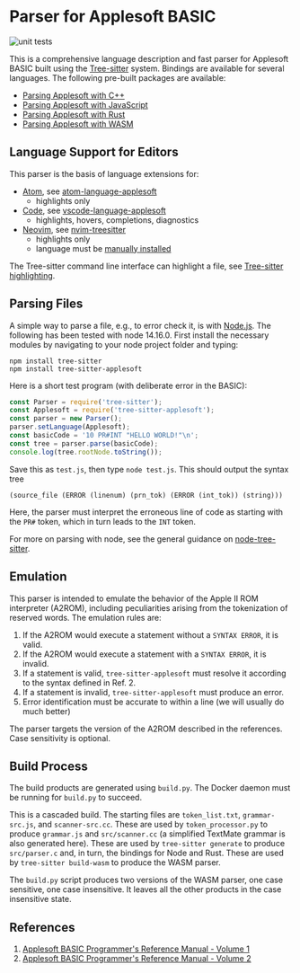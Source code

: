 Parser for Applesoft BASIC
==========================

![unit tests](https://github.com/dfgordon/tree-sitter-applesoft/actions/workflows/node.js.yml/badge.svg)

This is a comprehensive language description and fast parser for Applesoft BASIC built using the [Tree-sitter](https://tree-sitter.github.io/tree-sitter/) system.  Bindings are available for several languages.  The following pre-built packages are available:

* [Parsing Applesoft with C++](https://github.com/dfgordon/tree-sitter-applesoft/releases)
* [Parsing Applesoft with JavaScript](https://www.npmjs.com/package/tree-sitter-applesoft)
* [Parsing Applesoft with Rust](https://crates.io/crates/tree-sitter-applesoft)
* [Parsing Applesoft with WASM](https://github.com/dfgordon/tree-sitter-applesoft/releases)

Language Support for Editors
----------------------------

This parser is the basis of language extensions for:

* [Atom](https://atom.io), see [atom-language-applesoft](https://github.com/dfgordon/atom-language-applesoft)
    - highlights only
* [Code](https://code.visualstudio.com/), see [vscode-language-applesoft](https://github.com/dfgordon/vscode-language-applesoft)
    - highlights, hovers, completions, diagnostics
* [Neovim](https://neovim.io), see [nvim-treesitter](https://github.com/nvim-treesitter/nvim-treesitter)
    - highlights only
    - language must be [manually installed](https://github.com/nvim-treesitter/nvim-treesitter#advanced-setup)

The Tree-sitter command line interface can highlight a file, see [Tree-sitter highlighting](https://tree-sitter.github.io/tree-sitter/syntax-highlighting).

Parsing Files
-------------

A simple way to parse a file, e.g., to error check it, is with [Node.js](https://nodejs.org/en/). The following has been tested with node 14.16.0.  First install the necessary modules by navigating to your node project folder and typing:
```
npm install tree-sitter
npm install tree-sitter-applesoft
```
Here is a short test program (with deliberate error in the BASIC):
```js
const Parser = require('tree-sitter');
const Applesoft = require('tree-sitter-applesoft');
const parser = new Parser();
parser.setLanguage(Applesoft);
const basicCode = '10 PR#INT "HELLO WORLD!"\n';
const tree = parser.parse(basicCode);
console.log(tree.rootNode.toString());
```
Save this as `test.js`, then type `node test.js`.  This should output the syntax tree
```
(source_file (ERROR (linenum) (prn_tok) (ERROR (int_tok)) (string)))
```
Here, the parser must interpret the erroneous line of code as starting with the `PR#` token, which in turn leads to the `INT` token.

For more on parsing with node, see the general guidance on [node-tree-sitter](https://github.com/tree-sitter/node-tree-sitter).

Emulation
---------

This parser is intended to emulate the behavior of the Apple II ROM interpreter (A2ROM), including peculiarities arising from the tokenization of reserved words.  The emulation rules are:

1. If the A2ROM would execute a statement without a `SYNTAX ERROR`, it is valid.
2. If the A2ROM would execute a statement with a `SYNTAX ERROR`, it is invalid.
3. If a statement is valid, `tree-sitter-applesoft` must resolve it according to the syntax defined in Ref. 2.
4. If a statement is invalid, `tree-sitter-applesoft` must produce an error.
5. Error identification must be accurate to within a line (we will usually do much better)

The parser targets the version of the A2ROM described in the references. Case sensitivity is optional.

Build Process
-------------

The build products are generated using `build.py`.  The Docker daemon must be running for `build.py` to succeed.

This is a cascaded build.  The starting files are `token_list.txt`, `grammar-src.js`, and `scanner-src.cc`.  These are used by `token_processor.py` to produce `grammar.js` and `src/scanner.cc` (a simplified TextMate grammar is also generated here).  These are used by `tree-sitter generate` to produce `src/parser.c` and, in turn, the bindings for Node and Rust.  These are used by `tree-sitter build-wasm` to produce the WASM parser.

The `build.py` script produces two versions of the WASM parser, one case sensitive, one case insensitive.  It leaves all the other products in the case insensitive state.

References
-----------

1. [Applesoft BASIC Programmer's Reference Manual - Volume 1](https://www.apple.asimov.net/documentation/programming/basic/49163042-Apple-II-Applesoft-BASIC-Programmer-s-Reference-Manual-Volume-1.pdf)
2. [Applesoft BASIC Programmer's Reference Manual - Volume 2](https://www.apple.asimov.net/documentation/programming/basic/49163108-Apple-II-Applesoft-BASIC-Programmer-s-Reference-Manual-Volume-2.pdf)
